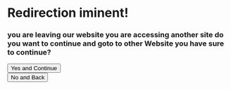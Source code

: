 <script>

    const queryString = window.location.search;
    const urlParams = new URLSearchParams(queryString);
    const page = urlParams.get('page')
    const from = urlParams.get('from')

    console.log("Url for Redirect:")
    console.log(page)

    console.log(document.getElementById("announce"))
        document.getElementByClassName("announce").innerHTML = "wiki page _confiabled_ - in github and from 

    if (page == null) { window.location.href = "RequestError?code=page for redirect not found"}

    if (page == "https://github.com/gabrielramires/MinecraftServerMenu/wiki") { 
        document.getElementByClassName("announce").innerHTML = "wiki page _confiabled_ - in github and from gabrielramires.";
    } else {
        document.getElementByClassName("announce").innerHTML = "hmm. _maybe unreliable_ - not from gabrielramires.";
    }

    function Return() {
        if (from != null) {
            window.location.href = from;
        } else {
            window.location.href = "."
        };
    }

    function StartRedirect() {
        if (page != null) {
            window.location.href = page;
        } else {
            alert("page not found calling null")
            console.log("page not found calling null")
        }
    }

</script>

# Redirection iminent!

<p class="announce"></p>

<h3>you are leaving our website you are accessing another site do you want to continue and goto to other Website you have sure to continue?</h3>

<button onclick="StartRedirect()">Yes and Continue</button>\
<button onclick="Return()">No and Back</button>
